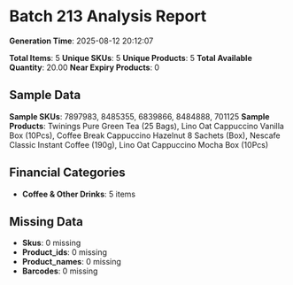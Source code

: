 # Batch 213 Analysis Report

**Generation Time**: 2025-08-12 20:12:07

**Total Items**: 5
**Unique SKUs**: 5
**Unique Products**: 5
**Total Available Quantity**: 20.00
**Near Expiry Products**: 0

## Sample Data
**Sample SKUs**: 7897983, 8485355, 6839866, 8484888, 701125
**Sample Products**: Twinings Pure Green Tea (25 Bags), Lino Oat Cappuccino Vanilla Box (10Pcs), Coffee Break Cappuccino Hazelnut 8 Sachets (Box), Nescafe Classic Instant Coffee (190g), Lino Oat Cappuccino Mocha Box (10Pcs)

## Financial Categories
- **Coffee & Other Drinks**: 5 items

## Missing Data
- **Skus**: 0 missing
- **Product_ids**: 0 missing
- **Product_names**: 0 missing
- **Barcodes**: 0 missing
